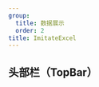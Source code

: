 ```yaml
---
group:
  title: 数据展示
  order: 2
title: ImitateExcel
---
```


## 头部栏（TopBar）

<code src="@src/ImitateExcel"></code>